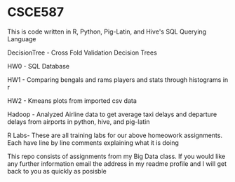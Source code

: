 # CSCE587
This is code written in R, Python, Pig-Latin, and Hive's SQL Querying Language

DecisionTree - Cross Fold Validation Decision Trees

HW0 - SQL Database

HW1 - Comparing bengals and rams players and stats through histograms in r

HW2 - Kmeans plots from imported csv data

Hadoop - Analyzed Airline data to get average taxi delays and departure delays from airports in python, hive, and pig-latin

R Labs- These are all training labs for our above homeowork assignments. Each have line by line comments explaining what it is doing

This repo consists of assignments from my Big Data class. If you would like any further information email the address in my readme profile and I will get back to you as quickly as posisble
